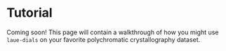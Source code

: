 # Tutorial

Coming soon! This page will contain a walkthrough of how you might use `laue-dials` on your favorite polychromatic crystallography dataset.

